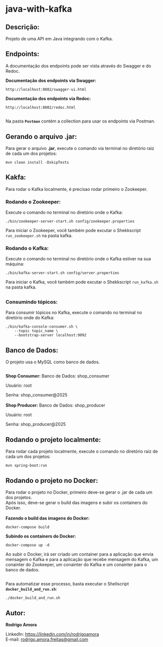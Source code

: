 # java-with-kafka
Descrição:
----------
Projeto de uma API em Java integrando com o Kafka.

Endpoints:
----------
A documentação dos endpoints pode ser vista através do Swagger e do Redoc.<br>

<b>Documentação dos endpoints via Swagger:</b>
```shell script
http://localhost:8082/swagger-ui.html
```

<b>Documentação dos endpoints via Redoc:</b>
```shell script
http://localhost:8082/redoc.html
```

##
Na pasta <b>`Postman`</b> contém a collection para usar os endpoints via Postman.

Gerando o arquivo .jar:
-----------------------
Para gerar o arquivo <b>.jar</b>, execute o comando via terminal no diretório raiz de cada um dos projetos:
```shell script
mvn clean install -DskipTests
```

Kakfa:
------
Para rodar o Kafka localmente, é precisao rodar primeiro o Zookeeper.<br>
### Rodando o Zookeeper:
Execute o comando no terminal no diretório onde o Kafka:
```shell script
./bin/zookeeper-server-start.sh config/zookeeper.properties
```

Para iniciar o Zookeeper, você também pode excutar o Shekkscript `run_zookeeper.sh` na pasta kafka.

### Rodando o Kafka:
Execute o comando no terminal no diretório onde o Kafka estiver na sua máquina:
```shell script
./bin/kafka-server-start.sh config/server.properties
```

Para iniciar o Kafka, você também pode excutar o Shekkscript `run_kafka.sh` na pasta kafka.

##
### Consumindo tópicos:
Para consumir tópicos no Kafka, execute o comando no terminal no diretório onde do Kafka:
```shell script
./bin/kafka-console-consumer.sh \
	--topic topic_name \
	--bootstrap-server localhost:9092
```

Banco de Dados:
---------------
O projeto usa o MySQL como banco de dados.
##
<b>Shop Consumer:</b>
Banco de Dados: shop_consumer

Usuário: root

Senha: shop_consumer@2025
<br><br>
<b>Shop Producer:</b>
Banco de Dados: shop_producer

Usuário: root

Senha: shop_producer@2025

Rodando o projeto localmente:
-----------------------------
Para rodar cada projeto localmente, execute o comando no diretório raiz de cada um dos projetos:
```shell script
mvn spring-boot:run
```

Rodando o projeto no Docker:
----------------------------
Para rodar o projeto no Docker, primeiro deve-se gerar o .jar de cada um dos projetos.<br>
Após isso, deve-se gerar o build das imagens e subir os containers do Docker.<br><br>
<b>Fazendo o build das imagens do Docker:</b>
```shell script
docker-compose build
```

<b>Subindo os containers do Docker:</b>
```shell script
docker-compose up -d
```

Ao subir o Docker, irá ser criado um container para a aplicação que envia mensagem o Kafka e para a aplicação que recebe mensagem do Kafka, um conainter do Zookeeper, um conainter do Kafka e um conainter para o banco de dados.

##
Para automatizar esse processo, basta executar o Shellscript <b>`docker_build_and_run.sh`</b>:
```shell script
./docker_build_and_run.sh
```

Autor:
------
<b>Rodrigo Amora</b>

LinkedIn: https://linkedin.com/in/rodrigoamora <br>
E-mail: rodrigo.amora.freitas@gmail.com
